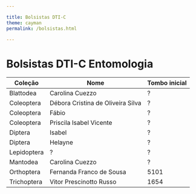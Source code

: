 ```yaml
---

title: Bolsistas DTI-C
theme: cayman
permalink: /bolsistas.html

---
```


# Bolsistas DTI-C Entomologia

Coleção | Nome  | Tombo inicial
------------ | ------------- | -------------
Blattodea | Carolina Cuezzo | ?
Coleoptera | Débora Cristina de Oliveira Silva | ?
Coleoptera | Fábio | ?
Coleoptera | Priscila Isabel Vicente | ?
Diptera | Isabel | ?
Diptera | Helayne | ?
Lepidoptera | ? | ?
Mantodea | Carolina Cuezzo | ?
Orthoptera | Fernanda Franco de Sousa | 5101
Trichoptera | Vitor Prescinotto Russo | 1654

